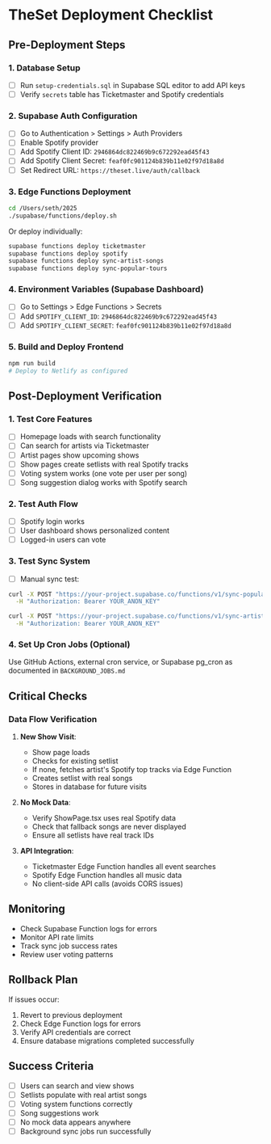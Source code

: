 # TheSet Deployment Checklist

## Pre-Deployment Steps

### 1. Database Setup
- [ ] Run `setup-credentials.sql` in Supabase SQL editor to add API keys
- [ ] Verify `secrets` table has Ticketmaster and Spotify credentials

### 2. Supabase Auth Configuration
- [ ] Go to Authentication > Settings > Auth Providers
- [ ] Enable Spotify provider
- [ ] Add Spotify Client ID: `2946864dc822469b9c672292ead45f43`
- [ ] Add Spotify Client Secret: `feaf0fc901124b839b11e02f97d18a8d`
- [ ] Set Redirect URL: `https://theset.live/auth/callback`

### 3. Edge Functions Deployment
```bash
cd /Users/seth/2025
./supabase/functions/deploy.sh
```

Or deploy individually:
```bash
supabase functions deploy ticketmaster
supabase functions deploy spotify
supabase functions deploy sync-artist-songs
supabase functions deploy sync-popular-tours
```

### 4. Environment Variables (Supabase Dashboard)
- [ ] Go to Settings > Edge Functions > Secrets
- [ ] Add `SPOTIFY_CLIENT_ID`: `2946864dc822469b9c672292ead45f43`
- [ ] Add `SPOTIFY_CLIENT_SECRET`: `feaf0fc901124b839b11e02f97d18a8d`

### 5. Build and Deploy Frontend
```bash
npm run build
# Deploy to Netlify as configured
```

## Post-Deployment Verification

### 1. Test Core Features
- [ ] Homepage loads with search functionality
- [ ] Can search for artists via Ticketmaster
- [ ] Artist pages show upcoming shows
- [ ] Show pages create setlists with real Spotify tracks
- [ ] Voting system works (one vote per user per song)
- [ ] Song suggestion dialog works with Spotify search

### 2. Test Auth Flow
- [ ] Spotify login works
- [ ] User dashboard shows personalized content
- [ ] Logged-in users can vote

### 3. Test Sync System
- [ ] Manual sync test:
```bash
curl -X POST "https://your-project.supabase.co/functions/v1/sync-popular-tours" \
  -H "Authorization: Bearer YOUR_ANON_KEY"

curl -X POST "https://your-project.supabase.co/functions/v1/sync-artist-songs" \
  -H "Authorization: Bearer YOUR_ANON_KEY"
```

### 4. Set Up Cron Jobs (Optional)
Use GitHub Actions, external cron service, or Supabase pg_cron as documented in `BACKGROUND_JOBS.md`

## Critical Checks

### Data Flow Verification
1. **New Show Visit**:
   - Show page loads
   - Checks for existing setlist
   - If none, fetches artist's Spotify top tracks via Edge Function
   - Creates setlist with real songs
   - Stores in database for future visits

2. **No Mock Data**:
   - Verify ShowPage.tsx uses real Spotify data
   - Check that fallback songs are never displayed
   - Ensure all setlists have real track IDs

3. **API Integration**:
   - Ticketmaster Edge Function handles all event searches
   - Spotify Edge Function handles all music data
   - No client-side API calls (avoids CORS issues)

## Monitoring

- Check Supabase Function logs for errors
- Monitor API rate limits
- Track sync job success rates
- Review user voting patterns

## Rollback Plan

If issues occur:
1. Revert to previous deployment
2. Check Edge Function logs for errors
3. Verify API credentials are correct
4. Ensure database migrations completed successfully

## Success Criteria

- [ ] Users can search and view shows
- [ ] Setlists populate with real artist songs
- [ ] Voting system functions correctly
- [ ] Song suggestions work
- [ ] No mock data appears anywhere
- [ ] Background sync jobs run successfully